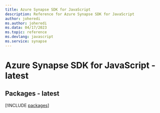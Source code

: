 ```yaml
---
title: Azure Synapse SDK for JavaScript
description: Reference for Azure Synapse SDK for JavaScript
author: joheredi
ms.author: joheredi
ms.data: 04/17/2023
ms.topic: reference
ms.devlang: javascript
ms.service: synapse
---
```

# Azure Synapse SDK for JavaScript - latest
## Packages - latest
[!INCLUDE [packages](synapse-index.md)]
